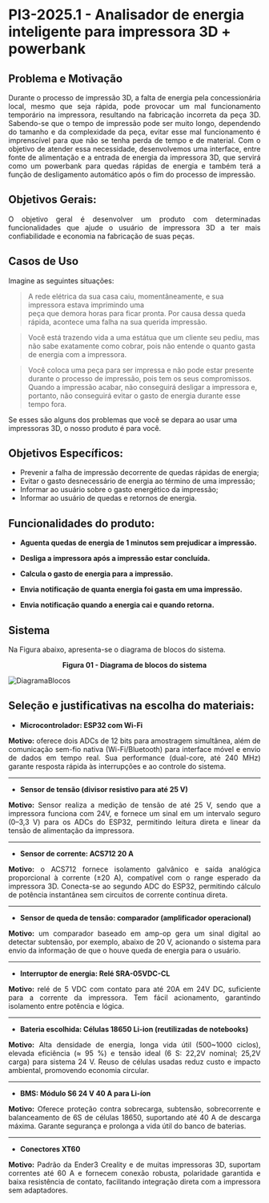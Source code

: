 # PI3-2025.1 - Analisador de energia inteligente para impressora 3D + powerbank

## **Problema e Motivação**
<p align="justify"> Durante o processo de impressão 3D, a falta de energia pela concessionária local, mesmo que seja rápida, pode provocar um mal funcionamento temporário na impressora, resultando  na fabricação incorreta da peça 3D. Sabendo-se que o tempo de impressão pode ser muito longo, dependendo do tamanho e da complexidade da peça, evitar esse mal funcionamento é imprenscível para que não se tenha perda de tempo e de material. Com o objetivo de atender essa necessidade, desenvolvemos uma interface, entre fonte de alimentação e a entrada de energia da impressora 3D, que servirá como um powerbank para quedas rápidas de energia e também terá a função de desligamento automático após o fim do processo de impressão.</p> 

## **Objetivos Gerais:**
<p align="justify">O objetivo geral é desenvolver um produto com determinadas funcionalidades que ajude o usuário de
impressora 3D a ter mais confiabilidade e economia na fabricação de suas peças.

## **Casos de Uso**

Imagine as seguintes situações:

> A rede elétrica da sua casa caiu, momentâneamente, e sua impressora estava imprimindo uma  
> peça que demora horas para ficar pronta. Por causa dessa queda rápida, acontece uma falha
> na sua querida impressão.


> Você está trazendo vida a uma estátua que um cliente seu pediu, mas não sabe 
> exatamente como cobrar, pois não entende o quanto gasta de energia com a impressora.


> Você coloca uma peça para ser impressa e não pode estar presente durante o processo de impressão,
> pois tem os seus compromissos. Quando a impressão acabar, não conseguirá desligar 
> a impressora e, portanto, não conseguirá evitar o gasto de energia durante esse tempo fora.


Se esses são alguns dos problemas que você se depara ao usar uma impressoras 3D, o nosso
produto é para você.</p>


## **Objetivos Específicos:**

- Prevenir a falha de impressão decorrente de quedas rápidas de energia;
- Evitar o gasto desnecessário de energia ao término de uma impressão;
- Informar ao usuário sobre o gasto energético da impressão;
- Informar ao usuário de quedas e retornos de energia.

## **Funcionalidades do produto:**

- **Aguenta quedas de energia de 1 minutos sem prejudicar a impressão.**

- **Desliga a impressora após a impressão estar concluída.**

- **Calcula o gasto de energia para a impressão.**

- **Envia notificação de quanta energia foi gasta em uma impressão.**

- **Envia notificação quando a energia cai e quando retorna.**  

## **Sistema**
Na Figura abaixo, apresenta-se o diagrama de blocos do sistema.

<p align="center"><b>Figura 01 - Diagrama de blocos do sistema</b></p>

![DiagramaBlocos](https://github.com/user-attachments/assets/25bebb09-30ef-4287-b567-e93bd9186dbc)


## **Seleção e justificativas na escolha do materiais:**
  
- **Microcontrolador: ESP32 com Wi-Fi**
<p align="justify"><b>Motivo:</b> oferece dois ADCs de 12 bits para amostragem simultânea, além de comunicação sem-fio nativa (Wi-Fi/Bluetooth) para interface móvel e envio de dados em tempo real. Sua performance (dual-core, até 240 MHz) garante resposta rápida às interrupções e ao controle do sistema.</p>

<hr />

- **Sensor de tensão (divisor resistivo para até 25 V)**
<p align="justify"><b>Motivo:</b> Sensor realiza a medição de tensão de até 25 V, sendo que a impressora funciona com 24V, e fornece um sinal em um intervalo seguro (0–3,3 V) para os ADCs do ESP32, permitindo leitura direta e linear da tensão de alimentação da impressora. </p>

<hr />

- **Sensor de corrente: ACS712 20 A**
<p align="justify"><b>Motivo:</b> o ACS712 fornece isolamento galvânico e saída analógica proporcional à corrente (±20 A), compatível com o range esperado da impressora 3D. Conecta-se ao segundo ADC do ESP32, permitindo cálculo de potência instantânea sem circuitos de corrente contínua direta.</p>

<hr />

- **Sensor de queda de tensão: comparador (amplificador operacional)**
<p align="justify"><b>Motivo:</b> um comparador baseado em amp-op gera um sinal digital ao detectar subtensão, por exemplo, abaixo de 20 V, acionando o sistema para envio da informação de que o houve queda de energia para o usuário.</p>

<hr />

- **Interruptor de energia: Relé SRA-05VDC-CL**
<p align="justify"><b>Motivo:</b> relé de 5 VDC com contato para até 20A em 24V DC, suficiente para a corrente da impressora. Tem fácil acionamento, garantindo isolamento entre potência e lógica.</p>

<hr />

- **Bateria escolhida: Células 18650 Li-ion (reutilizadas de notebooks)**
<p align="justify"><b>Motivo:</b> Alta densidade de energia, longa vida útil (500~1000 ciclos), elevada eficiência (≈ 95 %) e tensão ideal (6 S: 22,2V nominal; 25,2V carga) para sistema 24 V. Reuso de células usadas reduz custo e impacto ambiental, promovendo economia circular.</p>

<hr />

- **BMS: Módulo S6 24 V 40 A para Li-íon**
<p align="justify"><b>Motivo:</b> Oferece proteção contra sobrecarga, subtensão, sobrecorrente e balanceamento de 6S de células 18650, suportando até 40 A de descarga máxima. Garante segurança e prolonga a vida útil do banco de baterias.</p>

 <hr />
 
- **Conectores XT60**
<p align="justify"><b>Motivo:</b> Padrão da Ender3 Creality e de muitas impressoras 3D, suportam correntes até 60 A e fornecem conexão robusta, polaridade garantida e baixa resistência de contato, facilitando integração direta com a impressora sem adaptadores.</p>

